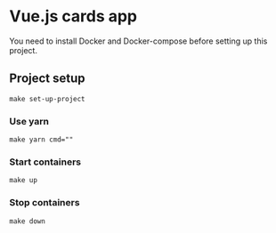 # Vue.js cards app

You need to install Docker and Docker-compose before setting up this project.

## Project setup
```
make set-up-project
```

### Use yarn
```
make yarn cmd=""
```

### Start containers
```
make up
```

### Stop containers
```
make down
```
